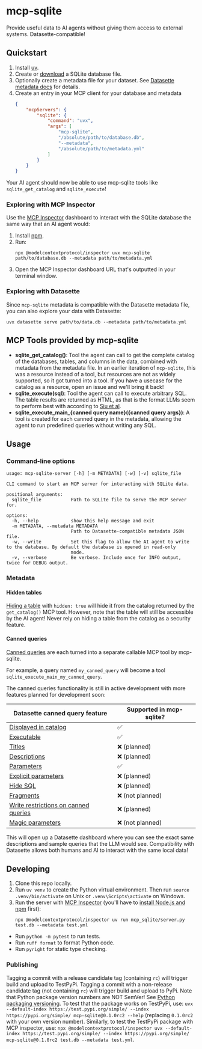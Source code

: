 # mcp-sqlite
Provide useful data to AI agents without giving them access to external systems. Datasette-compatible!

## Quickstart
1.  Install [uv](https://docs.astral.sh/uv/getting-started/installation/).
2.  Create or [download](https://github.com/davidjamesknight/SQLite_databases_for_learning_data_science/raw/refs/heads/main/titanic.db) a SQLite database file.
3.  Optionally create a metadata file for your dataset. See [Datasette metadata docs](https://docs.datasette.io/en/stable/metadata.html) for details.
4.  Create an entry in your MCP client for your database and metadata
    ```json
    {
        "mcpServers": {
            "sqlite": {
                "command": "uvx",
                "args": [
                    "mcp-sqlite",
                    "/absolute/path/to/database.db",
                    "--metadata",
                    "/absolute/path/to/metadata.yml"
                ]
            }
        }
    }
    ```

Your AI agent should now be able to use mcp-sqlite tools like `sqlite_get_catalog` and `sqlite_execute`!

### Exploring with MCP Inspector
Use the [MCP Inspector](https://modelcontextprotocol.io/docs/tools/inspector) dashboard to interact with the SQLite database the same way that an AI agent would:
1.  Install [npm](https://docs.npmjs.com/downloading-and-installing-node-js-and-npm).
2.  Run:
    ```
    npx @modelcontextprotocol/inspector uvx mcp-sqlite path/to/database.db --metadata path/to/metadata.yml
    ```
3.  Open the MCP Inspector dashboard URL that's outputted in your terminal window.

### Exploring with Datasette
Since `mcp-sqlite` metadata is compatible with the Datasette metadata file, you can also explore your data with Datasette:
```
uvx datasette serve path/to/data.db --metadata path/to/metadata.yml
```

## MCP Tools provided by mcp-sqlite
- **sqlite_get_catalog()**: Tool the agent can call to get the complete catalog of the databases, tables, and columns in the data, combined with metadata from the metadata file. In an earlier iteration of `mcp-sqlite`, this was a resource instead of a tool, but resources are not as widely supported, so it got turned into a tool. If you have a usecase for the catalog as a resource, open an issue and we'll bring it back!
- **sqlite_execute(sql)**: Tool the agent can call to execute arbitrary SQL. The table results are returned as HTML, as that is the format LLMs seem to perform best with according to [Siu et al](https://arxiv.org/abs/2305.13062).
- **sqlite_execute_main_{canned query name}({canned query args})**: A tool is created for each canned query in the metadata, allowing the agent to run predefined queries without writing any SQL.

## Usage

### Command-line options
```
usage: mcp-sqlite-server [-h] [-m METADATA] [-w] [-v] sqlite_file

CLI command to start an MCP server for interacting with SQLite data.

positional arguments:
  sqlite_file           Path to SQLite file to serve the MCP server for.

options:
  -h, --help            show this help message and exit
  -m METADATA, --metadata METADATA
                        Path to Datasette-compatible metadata JSON file.
  -w, --write           Set this flag to allow the AI agent to write to the database. By default the database is opened in read-only       
                        mode.
  -v, --verbose         Be verbose. Include once for INFO output, twice for DEBUG output.
```

### Metadata

#### Hidden tables
[Hiding a table](https://docs.datasette.io/en/stable/metadata.html#hiding-tables) with `hidden: true` will hide it from the catalog returned by the `get_catalog()` MCP tool.
However, note that the table will still be accessible by the AI agent!
Never rely on hiding a table from the catalog as a security feature.

#### Canned queries
[Canned queries](https://docs.datasette.io/en/stable/sql_queries.html#canned-queries) are each turned into a separate callable MCP tool by mcp-sqlite.

For example, a query named `my_canned_query` will become a tool `sqlite_execute_main_my_canned_query`.

The canned queries functionality is still in active development with more features planned for development soon:

| Datasette canned query feature | Supported in mcp-sqlite? |
| ------------------------------ | ------------------------ |
| [Displayed in catalog](https://docs.datasette.io/en/stable/sql_queries.html#canned-queries) | ✅ |
| [Executable](https://docs.datasette.io/en/stable/sql_queries.html#canned-queries) | ✅ |
| [Titles](https://docs.datasette.io/en/stable/sql_queries.html#canned-queries) | ❌ (planned) |
| [Descriptions](https://docs.datasette.io/en/stable/sql_queries.html#canned-queries) | ❌ (planned) |
| [Parameters](https://docs.datasette.io/en/stable/sql_queries.html#canned-queries) | ✅ |
| [Explicit parameters](https://docs.datasette.io/en/stable/sql_queries.html#canned-queries) | ❌ (planned) |
| [Hide SQL](https://docs.datasette.io/en/stable/sql_queries.html#hide-sql) | ❌ (planned) |
| [Fragments](https://docs.datasette.io/en/stable/sql_queries.html#fragment) | ❌ (not planned) |
| [Write restrictions on canned queries](https://docs.datasette.io/en/stable/sql_queries.html#writable-canned-queries) | ❌ (planned) |
| [Magic parameters](https://docs.datasette.io/en/stable/sql_queries.html#magic-parameters) | ❌ (not planned) |

This will open up a Datasette dashboard where you can see the exact same descriptions and sample queries that the LLM would see.
Compatibility with Datasette allows both humans and AI to interact with the same local data!

## Developing
1.  Clone this repo locally.
2.  Run `uv venv` to create the Python virtual environment.
    Then run `source .venv/bin/activate` on Unix or `.venv\Scripts\activate` on Windows.
3.  Run the server with [MCP Inspector](https://modelcontextprotocol.io/docs/tools/inspector)
    (you'll have to [install Node.js and npm](https://docs.npmjs.com/downloading-and-installing-node-js-and-npm) first):
    ```
    npx @modelcontextprotocol/inspector uv run mcp_sqlite/server.py test.db --metadata test.yml
    ```

- Run `python -m pytest` to run tests.
- Run `ruff format` to format Python code.
- Run `pyright` for static type checking.

### Publishing
Tagging a commit with a release candidate tag (containing `rc`) will trigger build and upload to TestPyPi.
Tagging a commit with a non-release candidate tag (not containing `rc`) will trigger build and upload to PyPi.
Note that Python package version numbers are NOT SemVer! See [Python packaging versioning](https://packaging.python.org/en/latest/discussions/versioning/).
To test that the package works on TestPyPi, use: `uvx --default-index https://test.pypi.org/simple/ --index https://pypi.org/simple/ mcp-sqlite@0.1.0rc2 --help` (replacing `0.1.0rc2` with your own version number).
Similarly, to test the TestPyPi package with MCP inspector, use: `npx @modelcontextprotocol/inspector uvx --default-index https://test.pypi.org/simple/ --index https://pypi.org/simple/ mcp-sqlite@0.1.0rc2 test.db --metadata test.yml`.